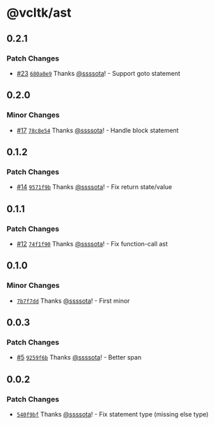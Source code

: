 # @vcltk/ast

## 0.2.1

### Patch Changes

- [#23](https://github.com/ssssota/vcltk/pull/23) [`680a0e9`](https://github.com/ssssota/vcltk/commit/680a0e95fc93c6527f274b70f1fc39d77c693d11) Thanks [@ssssota](https://github.com/ssssota)! - Support goto statement

## 0.2.0

### Minor Changes

- [#17](https://github.com/ssssota/vcltk/pull/17) [`78c8e54`](https://github.com/ssssota/vcltk/commit/78c8e5427a13dd6707510c18ca8ed38d6003a4ae) Thanks [@ssssota](https://github.com/ssssota)! - Handle block statement

## 0.1.2

### Patch Changes

- [#14](https://github.com/ssssota/vcltk/pull/14) [`9571f9b`](https://github.com/ssssota/vcltk/commit/9571f9bbe17bf1c14f41c9b3fc505faa9520dc23) Thanks [@ssssota](https://github.com/ssssota)! - Fix return state/value

## 0.1.1

### Patch Changes

- [#12](https://github.com/ssssota/vcltk/pull/12) [`74f1f90`](https://github.com/ssssota/vcltk/commit/74f1f90a624e2f39c01b0375e1532b5b34caf237) Thanks [@ssssota](https://github.com/ssssota)! - Fix function-call ast

## 0.1.0

### Minor Changes

- [`7b7f7dd`](https://github.com/ssssota/vcltk/commit/7b7f7dda59454b2cc17697cc5672c3e372992979) Thanks [@ssssota](https://github.com/ssssota)! - First minor

## 0.0.3

### Patch Changes

- [#5](https://github.com/ssssota/vcltk/pull/5) [`9259f6b`](https://github.com/ssssota/vcltk/commit/9259f6bcaa600873e50ea0a8d09811db66da9adb) Thanks [@ssssota](https://github.com/ssssota)! - Better span

## 0.0.2

### Patch Changes

- [`540f9bf`](https://github.com/ssssota/vcltk/commit/540f9bf9de021a9d6bddbf35ec9e5267b605492c) Thanks [@ssssota](https://github.com/ssssota)! - Fix statement type (missing else type)
